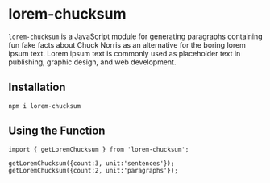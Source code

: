 # lorem-chucksum

`lorem-chucksum` is a JavaScript module for generating paragraphs containing fun fake facts about Chuck Norris as an alternative for the boring lorem
ipsum text. Lorem ipsum text is commonly used as placeholder text in
publishing, graphic design, and web development.

## Installation

```
npm i lorem-chucksum
```

## Using the Function

```
import { getLoremChucksum } from 'lorem-chucksum';

getLoremChucksum({count:3, unit:'sentences'});
getLoremChucksum({count:2, unit:'paragraphs'});
```
